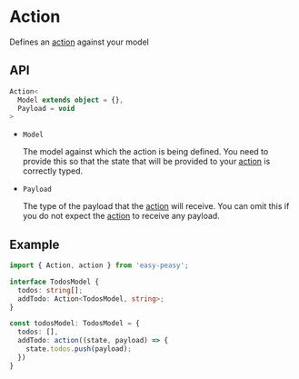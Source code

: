# Action

Defines an [action](/docs/api/action.html) against your model

## API

```typescript
Action<
  Model extends object = {}, 
  Payload = void
>
```

- `Model`

  The model against which the action is being defined. You need to provide this so that the state that will be provided to your [action](/docs/api/action.html) is correctly typed.

- `Payload`

  The type of the payload that the [action](/docs/api/action.html) will receive. You can omit this if you do not expect the [action](/docs/api/action.html) to receive any payload.


## Example

```typescript
import { Action, action } from 'easy-peasy';

interface TodosModel {
  todos: string[];
  addTodo: Action<TodosModel, string>;
}

const todosModel: TodosModel = {
  todos: [],
  addTodo: action((state, payload) => {
    state.todos.push(payload);
  })
}
```
